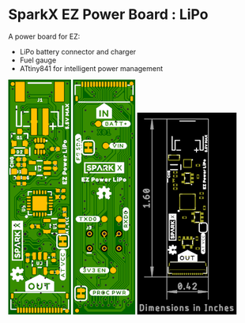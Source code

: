 # SparkX EZ Power Board : LiPo

A power board for EZ:
- LiPo battery connector and charger
- Fuel gauge
- ATtiny841 for intelligent power management

![Top.png](./img/Top.png)
![Bottom.png](./img/Bottom.png)
![Dimensions.png](./img/Dimensions.png)
